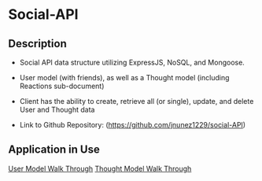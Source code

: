# Social-API

## Description

 *  Social API data structure utilizing ExpressJS, NoSQL, and Mongoose.

 *  User model (with friends), as well as a Thought model (including Reactions sub-document)

 *  Client has the ability to create, retrieve all (or single), update, and delete User and Thought data

 *  Link to Github Repository: (https://github.com/jnunez1229/social-API)
  

## Application in Use
[User Model Walk Through](https://drive.google.com/file/d/1F2gyEj3MrVqDqWhGvAsnTzAsFqtLq5NA/view)
[Thought Model Walk Through](https://drive.google.com/file/d/1OyI3fywGgzxFv4VLc1rUN-Ihnw_WiTga/view)